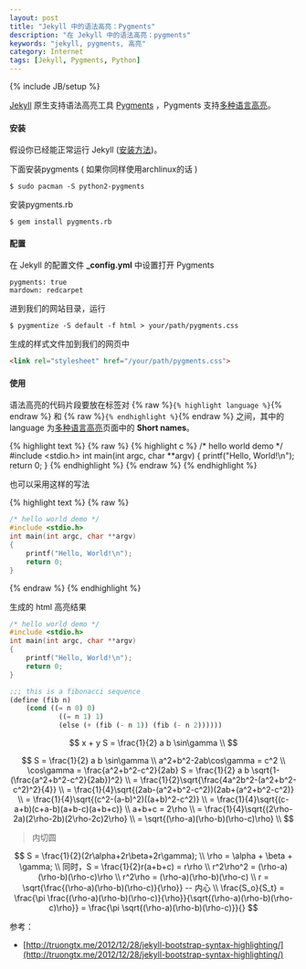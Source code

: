 ```yaml
---
layout: post
title: "Jekyll 中的语法高亮：Pygments"
description: "在 Jekyll 中的语法高亮：pygments"
keywords: "jekyll, pygments, 高亮"
category: Internet
tags: [Jekyll, Pygments, Python]
---
```

{% include JB/setup %}

[Jekyll](http://jekyllrb.com/) 原生支持语法高亮工具 [Pygments](http://pygments.org/) ，Pygments 支持[多种语言高亮](http://pygments.org/docs/lexers/)。

#### 安装

假设你已经能正常运行 Jekyll ([安装方法](/internet/2013-07/jekyll-install.html))。

下面安装pygments ( 如果你同样使用archlinux的话 )

    $ sudo pacman -S python2-pygments

<!-- more -->
安装pygments.rb

    $ gem install pygments.rb

#### 配置

在 Jekyll 的配置文件 **_config.yml** 中设置打开 Pygments

    pygments: true
    mardown: redcarpet

进到我们的网站目录，运行

    $ pygmentize -S default -f html > your/path/pygments.css

生成的样式文件加到我们的网页中

```html
<link rel="stylesheet" href="/your/path/pygments.css">
```

#### 使用

语法高亮的代码片段要放在标签对 {% raw %}`{% highlight language %}`{% endraw %} 和 {% raw %}`{% endhighlight %}`{% endraw %} 之间，其中的 language 为[多种语言高亮](http://pygments.org/docs/lexers/)页面中的 **Short names**。

{% highlight text %}
{% raw %}
{% highlight c %}
/* hello world demo */
#include <stdio.h>
int main(int argc, char **argv)
{
    printf("Hello, World!\n");
    return 0;
}
{% endhighlight %}
{% endraw %}
{% endhighlight %}

也可以采用这样的写法

{% highlight text %}
{% raw %}
```c
/* hello world demo */
#include <stdio.h>
int main(int argc, char **argv)
{
    printf("Hello, World!\n");
    return 0;
}
```
{% endraw %}
{% endhighlight %}

生成的 html 高亮结果

```c
/* hello world demo */
#include <stdio.h>
int main(int argc, char **argv)
{
    printf("Hello, World!\n");
    return 0;
}
```

```lisp
;;; this is a fibonacci sequence
(define (fib n)
    (cond ((= n 0) 0)
            ((= n 1) 1)
            (else (+ (fib (- n 1)) (fib (- n 2))))))
```

$$
    x + y 
    S = \frac{1}{2} a b \sin\gamma \\
$$

$$
    S = \frac{1}{2} a b \sin\gamma \\
    a^2+b^2-2ab\cos\gamma = c^2 \\
    \cos\gamma = \frac{a^2+b^2-c^2}{2ab}
    S = \frac{1}{2} a b \sqrt{1-(\frac{a^2+b^2-c^2}{2ab})^2} \\
    = \frac{1}{2}\sqrt{\frac{4a^2b^2-(a^2+b^2-c^2)^2}{4}} \\
    = \frac{1}{4}\sqrt{(2ab-(a^2+b^2-c^2))(2ab+(a^2+b^2-c^2)} \\
    = \frac{1}{4}\sqrt{(c^2-(a-b)^2)((a+b)^2-c^2)} \\
    = \frac{1}{4}\sqrt{(c-a+b)(c+a-b)(a+b-c)(a+b+c)} \\
    a+b+c = 2\rho \\
    = \frac{1}{4}\sqrt{(2\rho-2a)(2\rho-2b)(2\rho-2c)2\rho} \\
    = \sqrt{(\rho-a)(\rho-b)(\rho-c)\rho} \\
$$

> 内切圆

$$
    S = \frac{1}{2}(2r\alpha+2r\beta+2r\gamma); \\
    \rho = \alpha + \beta + \gamma; \\
    同时，S = \frac{1}{2}r(a+b+c) = r\rho \\
    r^2\rho^2 = (\rho-a)(\rho-b)(\rho-c)\rho \\
    r^2\rho = (\rho-a)(\rho-b)(\rho-c) \\
    r = \sqrt{\frac{(\rho-a)(\rho-b)(\rho-c)}{\rho}} -- 内心 \\
    \frac{S_o}{S_t} = \frac{\pi \frac{(\rho-a)(\rho-b)(\rho-c)}{\rho}}{\sqrt{(\rho-a)(\rho-b)(\rho-c)\rho}} = \frac{\pi \sqrt{(\rho-a)(\rho-b)(\rho-c)}}{}
$$

参考：

* [http://truongtx.me/2012/12/28/jekyll-bootstrap-syntax-highlighting/](http://truongtx.me/2012/12/28/jekyll-bootstrap-syntax-highlighting/)
